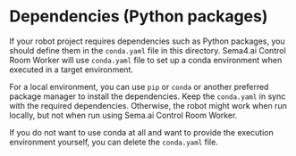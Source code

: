 # Dependencies (Python packages)

If your robot project requires dependencies such as Python packages,
you should define them in the `conda.yaml` file in this directory. Sema4.ai Control Room
Worker will use `conda.yaml` file to set up a conda environment when executed
in a target environment.

For a local environment, you can use `pip` or `conda` or another preferred
package manager to install the dependencies. Keep the `conda.yaml` in sync with
the required dependencies. Otherwise, the robot might work when run locally,
but not when run using Sema.ai Control Room Worker.

If you do not want to use conda at all and want to provide the execution
environment yourself, you can delete the `conda.yaml` file.